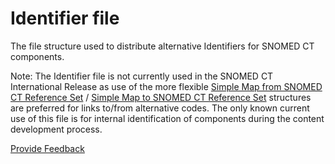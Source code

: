 # Identifier file

The file structure used to distribute alternative Identifiers for SNOMED CT components.

Note: The Identifier file is not currently used in the SNOMED CT International Release as use of the more flexible [Simple Map from SNOMED CT Reference Set](../../../5-reference-set-release-files-specification/5.2-reference-set-types/5.2.3-map-reference-sets/5.2.3.1-simple-map-from-snomed-ct-reference-set.md) / [Simple Map to SNOMED CT Reference Set](<../../../5 reference-set-release-files-specification/5.2 reference-set-types/5.2.3 map-reference-sets/5.2.3.2-simple-map-to-snomed-ct-reference-set.md>) structures are preferred for links to/from alternative codes. The only known current use of this file is for internal identification of components during the content development process.






<a href="https://docs.google.com/forms/d/e/1FAIpQLScTmbZIf0UEQwYDkY27EEWBkaiYkHSbR0_9DmFrMLXoQLyL7Q/viewform?usp=pp_url&entry.1767247133=Release+File+Specification&entry.670899847=Identifier%20file" class="button primary">Provide Feedback</a>
